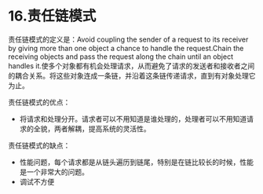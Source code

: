 # 16.责任链模式

责任链模式的定义是：Avoid coupling the sender of a request to its receiver by giving more than one object a chance to handle the request.Chain the receiving objects and pass the request along the chain until an object handles it.使多个对象都有机会处理请求，从而避免了请求的发送者和接收者之间的耦合关系。将这些对象连成一条链，并沿着这条链传递请求，直到有对象处理它为止。

责任链模式的优点：

+ 将请求和处理分开。请求者可以不用知道是谁处理的，处理者可以不用知道请求的全貌，两者解耦，提高系统的灵活性。

责任链模式的缺点：

+ 性能问题，每个请求都是从链头遍历到链尾，特别是在链比较长的时候，性能是一个非常大的问题。
+ 调试不方便